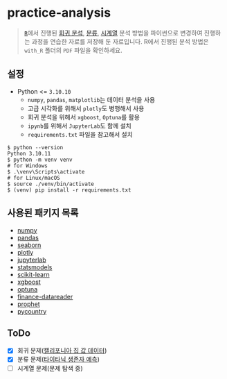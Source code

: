 # practice-analysis

> [`R`](https://www.r-project.org/)에서 진행된 [회귀 분석](https://en.wikipedia.org/wiki/Regression_analysis), [분류](classification), [시계열](https://en.wikipedia.org/wiki/Time_series) 분석 방법을 파이썬으로 변경하여 진행하는 과정을 연습한 자료를 저장해 둔 자료입니다. R에서 진행된 분석 방법은 `with_R` 폴더의 `PDF` 파일을 확인하세요.

## 설정
* Python <= `3.10.10`
    * `numpy`, `pandas`, `matplotlib`는 데이터 분석을 사용
    * 고급 시각화를 위해서 `plotly`도 병행해서 사용
    * 회귀 분석을 위해서 `xgboost`, `Optuna`를 활용
    * `ipynb`를 위해서 `JupyterLab`도 함께 설치    
    * `requirements.txt` 파일을 참고해서 설치

```shell
$ python --version
Python 3.10.11
$ python -m venv venv
# for Windows
$ .\venv\Scripts\activate
# for Linux/macOS
$ source ./venv/bin/activate
$ (venv) pip install -r requirements.txt
```

## 사용된 패키지 목록
* [numpy](https://numpy.org/)
* [pandas](https://pandas.pydata.org/)
* [seaborn](https://seaborn.pydata.org/)
* [plotly](https://plotly.com/python/)
* [jupyterlab](https://jupyterlab.readthedocs.io/en/stable/)
* [statsmodels](https://www.statsmodels.org/stable/index.html)
* [scikit-learn](https://scikit-learn.org/)
* [xgboost](https://xgboost.readthedocs.io/en/stable/)
* [optuna](https://optuna.readthedocs.io/en/stable/)
* [finance-datareader](https://github.com/financedata-org/FinanceDataReader)
* [prophet](https://facebook.github.io/prophet/docs/quick_start.html)
* [pycountry](https://github.com/flyingcircusio/pycountry)

## ToDo

- [X] 회귀 문제([캘리포니아 집 값 데이터](http://lib.stat.cmu.edu/datasets/))
- [X] 분류 문제([타이타닉 생존자 예측](https://www.kaggle.com/c/titanic))
- [ ] 시계열 문제(문제 탐색 중)

